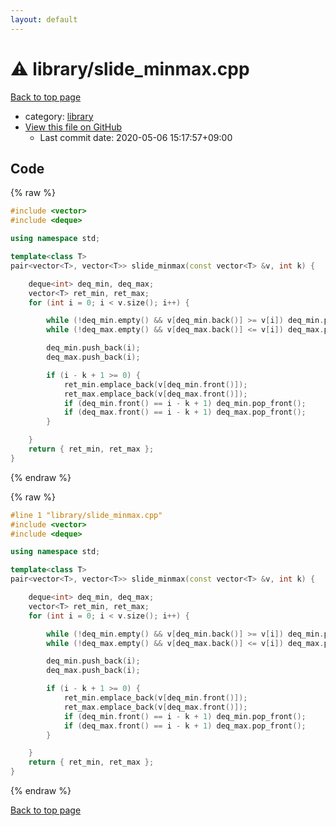 ```yaml
---
layout: default
---
```


<!-- mathjax config similar to math.stackexchange -->
<script type="text/javascript" async
  src="https://cdnjs.cloudflare.com/ajax/libs/mathjax/2.7.5/MathJax.js?config=TeX-MML-AM_CHTML">
</script>
<script type="text/x-mathjax-config">
  MathJax.Hub.Config({
    TeX: { equationNumbers: { autoNumber: "AMS" }},
    tex2jax: {
      inlineMath: [ ['$','$'] ],
      processEscapes: true
    },
    "HTML-CSS": { matchFontHeight: false },
    displayAlign: "left",
    displayIndent: "2em"
  });
</script>

<script type="text/javascript" src="https://cdnjs.cloudflare.com/ajax/libs/jquery/3.4.1/jquery.min.js"></script>
<script src="https://cdn.jsdelivr.net/npm/jquery-balloon-js@1.1.2/jquery.balloon.min.js" integrity="sha256-ZEYs9VrgAeNuPvs15E39OsyOJaIkXEEt10fzxJ20+2I=" crossorigin="anonymous"></script>
<script type="text/javascript" src="../../assets/js/copy-button.js"></script>
<link rel="stylesheet" href="../../assets/css/copy-button.css" />


# :warning: library/slide_minmax.cpp

<a href="../../index.html">Back to top page</a>

* category: <a href="../../index.html#d521f765a49c72507257a2620612ee96">library</a>
* <a href="{{ site.github.repository_url }}/blob/master/library/slide_minmax.cpp">View this file on GitHub</a>
    - Last commit date: 2020-05-06 15:17:57+09:00




## Code

<a id="unbundled"></a>
{% raw %}
```cpp
#include <vector>
#include <deque>

using namespace std;

template<class T>
pair<vector<T>, vector<T>> slide_minmax(const vector<T> &v, int k) {

	deque<int> deq_min, deq_max;
	vector<T> ret_min, ret_max;
	for (int i = 0; i < v.size(); i++) {

		while (!deq_min.empty() && v[deq_min.back()] >= v[i]) deq_min.pop_back();
		while (!deq_max.empty() && v[deq_max.back()] <= v[i]) deq_max.pop_back();

		deq_min.push_back(i);
		deq_max.push_back(i);

		if (i - k + 1 >= 0) {
			ret_min.emplace_back(v[deq_min.front()]);
			ret_max.emplace_back(v[deq_max.front()]);
			if (deq_min.front() == i - k + 1) deq_min.pop_front();
			if (deq_max.front() == i - k + 1) deq_max.pop_front();
		}

	}
	return { ret_min, ret_max };
}

```
{% endraw %}

<a id="bundled"></a>
{% raw %}
```cpp
#line 1 "library/slide_minmax.cpp"
#include <vector>
#include <deque>

using namespace std;

template<class T>
pair<vector<T>, vector<T>> slide_minmax(const vector<T> &v, int k) {

	deque<int> deq_min, deq_max;
	vector<T> ret_min, ret_max;
	for (int i = 0; i < v.size(); i++) {

		while (!deq_min.empty() && v[deq_min.back()] >= v[i]) deq_min.pop_back();
		while (!deq_max.empty() && v[deq_max.back()] <= v[i]) deq_max.pop_back();

		deq_min.push_back(i);
		deq_max.push_back(i);

		if (i - k + 1 >= 0) {
			ret_min.emplace_back(v[deq_min.front()]);
			ret_max.emplace_back(v[deq_max.front()]);
			if (deq_min.front() == i - k + 1) deq_min.pop_front();
			if (deq_max.front() == i - k + 1) deq_max.pop_front();
		}

	}
	return { ret_min, ret_max };
}

```
{% endraw %}

<a href="../../index.html">Back to top page</a>


